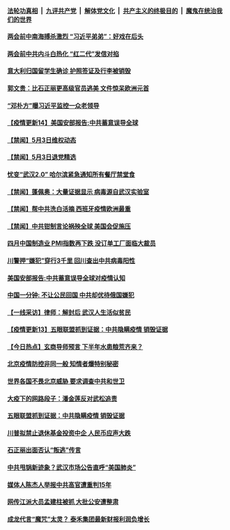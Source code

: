 

####  [法轮功真相](../../../../basic/blob/master/README.md?t=05041231) &nbsp;|&nbsp; [九评共产党](../../../../9ping.md/blob/master/README.md?t=05041231) &nbsp;|&nbsp; [解体党文化](../../../../jtdwh.md/blob/master/README.md?t=05041231)  &nbsp;|&nbsp; [共产主义的终极目的](../../../../gczydzjmd.md/blob/master/README.md?t=05041231) &nbsp;|&nbsp; [魔鬼在统治我们的世界](../../../../mgztzwmdsj.md/blob/master/README.md?t=05041231) 

#### [两会前中南海搏杀激烈 “习近平弟弟”：好戏在后头](../pages/prog204/a102838116.md?t=05041231) 

#### [两会前中共内斗白热化 “红二代”发信对掐](../pages/prog204/a102838098.md?t=05041231) 

#### [意大利归国留学生确诊 护照签证及行李被销毁](../pages/prog204/a102838058.md?t=05041231) 

#### [郭文贵：比石正丽更高级官员逃美 文件惊呆欧洲元首](../pages/prog204/a102838064.md?t=05041231) 

#### [“邓朴方”曝习近平监控一众老领导](../pages/prog204/a102837775.md?t=05041231) 

#### [【疫情更新14】美国安部报告:中共蓄意误导全球](../pages/prog204/a102837981.md?t=05041231) 

#### [【禁闻】5月3日维权动态](../pages/prog204/a102837979.md?t=05041231) 

#### [【禁闻】5月3日退党精选](../pages/prog204/a102837971.md?t=05041231) 

#### [忧变“武汉2.0” 哈尔滨紧急通知所有餐厅禁堂食](../pages/prog204/a102837940.md?t=05041231) 

#### [【禁闻】蓬佩奥：大量证据显示 病毒源自武汉实验室](../pages/prog204/a102837934.md?t=05041231) 

#### [【禁闻】帮中共洗白活摘 西班牙疫情欧洲最重](../pages/prog204/a102837945.md?t=05041231) 

#### [【禁闻】中共钳制言论祸殃全球 美国会促施压](../pages/prog204/a102837943.md?t=05041231) 

#### [四月中国制造业 PMI指数再下跌 没订单工厂面临大裁员](../pages/prog204/a102837917.md?t=05041231) 

#### [川警押“嫌犯”穿行3千里 回川查出中共病毒阳性](../pages/prog204/a102837907.md?t=05041231) 

#### [美国安部报告:中共蓄意误导全球对疫情认知](../pages/prog204/a102837888.md?t=05041231) 

#### [中国一分钟: 不让公民回国 中共却优待俄国嫌犯](../pages/prog204/a102837818.md?t=05041231) 

#### [【一线采访】律师：解封后 武汉人生活似贫民](../pages/prog204/a102837762.md?t=05041231) 

#### [【疫情更新13】五眼联盟抓到证据：中共隐瞒疫情 销毁证据](../pages/prog204/a102832541.md?t=05041231) 

#### [【今日热点】玄商导师预言 下半年水患粮荒齐来？](../pages/prog204/a102837754.md?t=05041231) 

#### [北京疫情防控非同一般 知情者爆特别秘密](../pages/prog204/a102837635.md?t=05041231) 

#### [世界各国不畏北京威胁 要求调查中共和世卫](../pages/prog204/a102837612.md?t=05041231) 

#### [大疫下的网路段子：潘金莲反对武松追责](../pages/prog204/a102837585.md?t=05041231) 

#### [五眼联盟抓到证据：中共隐瞒疫情 销毁证据](../pages/prog204/a102837560.md?t=05041231) 

#### [川普拟禁止退休基金投资中企 人民币应声大跌](../pages/prog204/a102837364.md?t=05041231) 

#### [石正丽出面否认“叛逃”传言](../pages/prog204/a102837353.md?t=05041231) 

#### [中共甩锅新迹象？武汉市场公告直呼“美国肺炎”](../pages/prog204/a102837337.md?t=05041231) 

#### [媒体人陈杰人举报中共高官遭重判15年](../pages/prog204/a102837250.md?t=05041231) 

#### [网传江派大员孟建柱被抓 大批公安遭整肃](../pages/prog204/a102837217.md?t=05041231) 

#### [成龙代言“魔咒”太灵？ 泰禾集团最新财报利润负增长](../pages/prog204/a102837183.md?t=05041231) 

